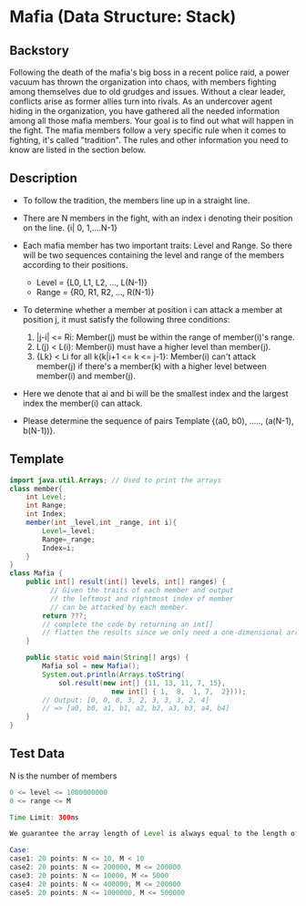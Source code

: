 # Mafia (Data Structure: Stack)

## Backstory
Following the death of the mafia's big boss in a recent police raid, a power vacuum has thrown the organization into chaos, with members fighting among themselves due to old grudges and issues. Without a clear leader, conflicts arise as former allies turn into rivals. As an undercover agent hiding in the organization, you have gathered all the needed information among all those mafia members. Your goal is to find out what will happen in the fight. The mafia members follow a very specific rule when it comes to fighting, it's called "tradition". The rules and other information you need to know are listed in the section below.

## Description
- To follow the tradition, the members line up in a straight line. 
- There are N members in the fight, with an index i denoting their position on the line. {i| 0, 1,....N-1}
- Each mafia member has two important traits: Level and Range. So there will be two sequences containing the level and range of the members according to their positions.
    - Level = {L0, L1, L2, ..., L(N-1)}
    - Range = {R0, R1, R2, ..., R(N-1)}

- To determine whether a member at position i can attack a member at position j, it must satisfy the following three conditions:

    1. |j-i| <= Ri: Member(j) must be within the range of member(i)'s range.
    2. L(j) < L(i): Member(i) must have a higher level than member(j).
    3. {Lk} < Li for all k{k|i+1 <= k <= j-1}: Member(i) can't attack member(j) if there's a member(k) with a higher level between member(i) and member(j).

- Here we denote that ai and bi will be the smallest index and the largest index the member(i) can attack. 
- Please determine the sequence of pairs Template {(a0, b0), ....., (a(N-1), b(N-1))}.

## Template
```java
import java.util.Arrays; // Used to print the arrays
class member{
    int Level;
    int Range;
    int Index;
    member(int _level,int _range, int i){
        Level=_level;
        Range=_range;
        Index=i;
    }
}
class Mafia {
    public int[] result(int[] levels, int[] ranges) {
          // Given the traits of each member and output 
          // the leftmost and rightmost index of member
          // can be attacked by each member.
        return ???; 
        // complete the code by returning an int[]
        // flatten the results since we only need a one-dimensional array.
    }

    public static void main(String[] args) {
        Mafia sol = new Mafia();
        System.out.println(Arrays.toString(
            sol.result(new int[] {11, 13, 11, 7, 15},
                         new int[] { 1,  8,  1, 7,  2})));
        // Output: [0, 0, 0, 3, 2, 3, 3, 3, 2, 4]
        // => [a0, b0, a1, b1, a2, b2, a3, b3, a4, b4]
    }
}
```

## Test Data
N is the number of members

```Java
0 <= level <= 1000000000
0 <= range <= M

Time Limit: 300ms

We guarantee the array length of Level is always equal to the length of Range.

Case:
case1: 20 points: N <= 10, M < 10
case2: 20 points: N <= 200000, M <= 200000
case3: 20 points: N <= 10000, M <= 5000
case4: 20 points: N <= 400000, M <= 200000
case5: 20 points: N <= 1000000, M <= 500000
```